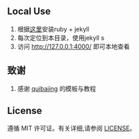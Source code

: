 ## Local Use

1. 根据[这里](https://www.jianshu.com/p/9535334ffd54)安装ruby + jekyll
2. 每次定位到本目录，使用jekyll s
3. 访问 http://127.0.0.1:4000/ 即可本地查看

## 致谢
1. 感谢 [quibaiing](https://github.com/qiubaiying/qiubaiying.github.io) 的模板与教程

## License

遵循 MIT 许可证。有关详细,请参阅 [LICENSE](https://github.com/qiubaiying/qiubaiying.github.io/blob/master/LICENSE)。

